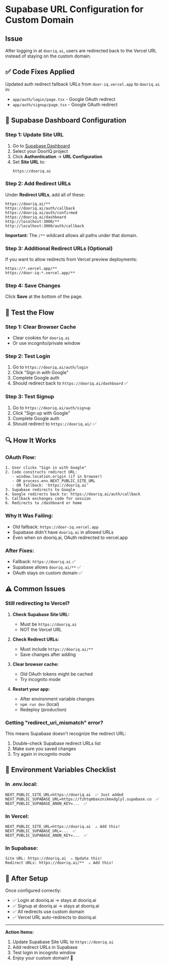 # Supabase URL Configuration for Custom Domain

## Issue
After logging in at `dooriq.ai`, users are redirected back to the Vercel URL instead of staying on the custom domain.

## ✅ Code Fixes Applied

Updated auth redirect fallback URLs from `door-iq.vercel.app` to `dooriq.ai` in:
- `app/auth/login/page.tsx` - Google OAuth redirect
- `app/auth/signup/page.tsx` - Google OAuth redirect

## 🔧 Supabase Dashboard Configuration

### Step 1: Update Site URL

1. Go to [Supabase Dashboard](https://supabase.com/dashboard)
2. Select your DoorIQ project
3. Click **Authentication** → **URL Configuration**
4. Set **Site URL** to:
   ```
   https://dooriq.ai
   ```

### Step 2: Add Redirect URLs

Under **Redirect URLs**, add all of these:

```
https://dooriq.ai/**
https://dooriq.ai/auth/callback
https://dooriq.ai/auth/confirmed
https://dooriq.ai/dashboard
http://localhost:3000/**
http://localhost:3000/auth/callback
```

**Important:** The `/**` wildcard allows all paths under that domain.

### Step 3: Additional Redirect URLs (Optional)

If you want to allow redirects from Vercel preview deployments:

```
https://*.vercel.app/**
https://door-iq-*.vercel.app/**
```

### Step 4: Save Changes

Click **Save** at the bottom of the page.

## 🧪 Test the Flow

### Step 1: Clear Browser Cache
- Clear cookies for `dooriq.ai`
- Or use incognito/private window

### Step 2: Test Login
1. Go to `https://dooriq.ai/auth/login`
2. Click "Sign in with Google"
3. Complete Google auth
4. Should redirect back to `https://dooriq.ai/dashboard` ✅

### Step 3: Test Signup
1. Go to `https://dooriq.ai/auth/signup`
2. Click "Sign up with Google"
3. Complete Google auth
4. Should redirect to `https://dooriq.ai/` ✅

## 🔍 How It Works

### OAuth Flow:
```
1. User clicks "Sign in with Google"
2. Code constructs redirect URL:
   - window.location.origin (if in browser)
   - OR process.env.NEXT_PUBLIC_SITE_URL
   - OR fallback: 'https://dooriq.ai'
3. Supabase redirects to Google
4. Google redirects back to: https://dooriq.ai/auth/callback
5. Callback exchanges code for session
6. Redirects to /dashboard or home
```

### Why It Was Failing:
- Old fallback: `https://door-iq.vercel.app`
- Supabase didn't have `dooriq.ai` in allowed URLs
- Even when on dooriq.ai, OAuth redirected to vercel.app

### After Fixes:
- Fallback: `https://dooriq.ai` ✅
- Supabase allows `dooriq.ai/**` ✅
- OAuth stays on custom domain ✅

## ⚠️ Common Issues

### Still redirecting to Vercel?

1. **Check Supabase Site URL:**
   - Must be `https://dooriq.ai`
   - NOT the Vercel URL

2. **Check Redirect URLs:**
   - Must include `https://dooriq.ai/**`
   - Save changes after adding

3. **Clear browser cache:**
   - Old OAuth tokens might be cached
   - Try incognito mode

4. **Restart your app:**
   - After environment variable changes
   - `npm run dev` (local)
   - Redeploy (production)

### Getting "redirect_uri_mismatch" error?

This means Supabase doesn't recognize the redirect URL:
1. Double-check Supabase redirect URLs list
2. Make sure you saved changes
3. Try again in incognito mode

## 📝 Environment Variables Checklist

### In .env.local:
```env
NEXT_PUBLIC_SITE_URL=https://dooriq.ai  ✅ Just added
NEXT_PUBLIC_SUPABASE_URL=https://fzhtqmbaxznikmxdglyl.supabase.co  ✅
NEXT_PUBLIC_SUPABASE_ANON_KEY=...  ✅
```

### In Vercel:
```env
NEXT_PUBLIC_SITE_URL=https://dooriq.ai  ⚠️ Add this!
NEXT_PUBLIC_SUPABASE_URL=...  ✅
NEXT_PUBLIC_SUPABASE_ANON_KEY=...  ✅
```

### In Supabase:
```
Site URL: https://dooriq.ai  ⚠️ Update this!
Redirect URLs: https://dooriq.ai/**  ⚠️ Add this!
```

## 🚀 After Setup

Once configured correctly:
- ✅ Login at dooriq.ai → stays at dooriq.ai
- ✅ Signup at dooriq.ai → stays at dooriq.ai
- ✅ All redirects use custom domain
- ✅ Vercel URL auto-redirects to dooriq.ai

---

**Action Items:**
1. Update Supabase Site URL to `https://dooriq.ai`
2. Add redirect URLs in Supabase
3. Test login in incognito window
4. Enjoy your custom domain! 🎯

